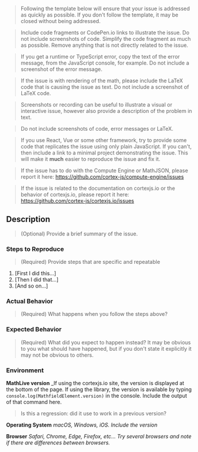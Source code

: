 > Following the template below will ensure that your issue is addressed as quickly as possible.
> If you don't follow the template, it may be closed without being addressed.

> Include code fragments or CodePen.io links to illustrate the issue. Do not include screenshots of code.
> Simplify the code fragment as much as possible. Remove anything that is not directly related to the issue.
  
>  If you get a runtime or TypeScript error, copy the text of the error message, from the JavaScript console, for example. Do not include a screenshot of the error message.

>  If the issue is with rendering of the math, please include the LaTeX code that is causing the issue as text. Do not include a screenshot of LaTeX code.


>  Screenshots or recording can be useful to illustrate a visual or interactive issue, however also provide a description of the problem in text.

>  Do not include screenshots of code, error messages or LaTeX.


>  If you use React, Vue or some other framework, try to provide some code that replicates the issue using only plain JavaScript. 
>  If you can't, then include a link to a minimal project demonstrating the issue. 
>  This will make it **much** easier to reproduce the issue and fix it.

> If the issue has to do with the Compute Engine or MathJSON, please report it
here: https://github.com/cortex-js/compute-engine/issues

>  If the issue is related to the documentation on cortexjs.io or the behavior of cortexjs.io, please report it here: https://github.com/cortex-js/cortexjs.io/issues

## Description

> (Optional) Provide a brief summary of the issue.

### Steps to Reproduce

> (Required) Provide steps that are specific and repeatable

1. [First I did this...]
2. [Then I did that...]
3. [And so on...]

### Actual Behavior

> (Required) What happens when you follow the steps above?

### Expected Behavior

> (Required) What did you expect to happen instead? 
> It may be obvious to you what should have happened, but if you don't state it explicitly it may not be obvious to others.


### Environment

**MathLive version**  _If using the cortexjs.io site, the version is displayed
at the bottom of the page. If using the library, the version is available by
typing `console.log(MathfieldElement.version)` in the console. Include the
output of that command here.

> Is this a regression: did it use to work in a previous version?

**Operating System** _macOS, Windows, iOS. Include the version_

**Browser** _Safari, Chrome, Edge, Firefox, etc... Try several browsers and note
if there are differences between browsers._
